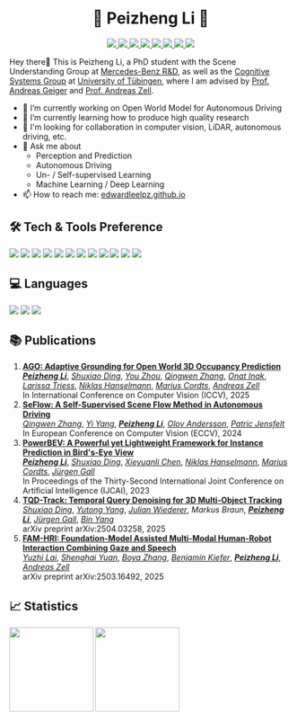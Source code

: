 <h1 align="center"> 🌟 Peizheng Li 🌟</h1>

<p align="center">
<a href="https://edwardleelpz.github.io/">
  <img src="https://img.shields.io/badge/-Website-000?style=flat&logo=About.me&logoColor=white">
</a>
<a href="mailto:peizheng.li@yahoo.com">
  <img src="https://img.shields.io/badge/-Email-D14836?style=flat&logo=Gmail&logoColor=white">
</a>
<a href="https://scholar.google.com/citations?user=SExOc74AAAAJ&hl">
  <img src="https://img.shields.io/badge/-Google_Scholar-4285F4?style=flat&logo=Google-Scholar&logoColor=white">
</a>
<a href="https://www.linkedin.com/in/peizheng-li/">
  <img src="https://img.shields.io/badge/-LinkedIn-0077B5?style=flat&logo=linkedin&logoColor=white">
</a>
<a href="https://twitter.com/DR_Edward_Lee">
  <img src="https://img.shields.io/badge/-Twitter-1DA1F2?style=flat&logo=twitter&logoColor=white">
</a>
<a href="https://instagram.com/edward_lee_lpz">
  <img src="https://img.shields.io/badge/-Instagram-E4405F?style=flat&logo=instagram&logoColor=white">
</a>
<a href="https://facebook.com/lipeizheng">
  <img src="https://img.shields.io/badge/-Facebook-1877F2?style=flat&logo=facebook&logoColor=white">
</a>
<a href="https://youtube.com/@PeizhengLi">
  <img src="https://img.shields.io/badge/-YouTube-FF0000?style=flat&logo=youtube&logoColor=white">
</a>
</p>

Hey there👋 This is Peizheng Li, a PhD student with the Scene Understanding Group at [Mercedes-Benz R&D](https://www.mercedes-benz.com/en/), as well as the [Cognitive Systems Group](https://uni-tuebingen.de/en/fakultaeten/mathematisch-naturwissenschaftliche-fakultaet/fachbereiche/informatik/lehrstuehle/kognitive-systeme/) at [University of Tübingen](https://uni-tuebingen.de/en), where I am advised by [Prof. Andreas Geiger](https://www.cvlibs.net/) and [Prof. Andreas Zell](https://uni-tuebingen.de/en/fakultaeten/mathematisch-naturwissenschaftliche-fakultaet/fachbereiche/informatik/lehrstuehle/kognitive-systeme/the-chair/staff/prof-dr-andreas-zell/).

- 🔭 I’m currently working on Open World Model for Autonomous Driving
- 🌱 I’m currently learning how to produce high quality research
- 👯 I'm looking for collaboration in computer vision, LiDAR, autonomous driving, etc.
- 💬 Ask me about
  - Perception and Prediction
  - Autonomous Driving
  - Un- / Self-supervised Learning
  - Machine Learning / Deep Learning
- 📫 How to reach me: [edwardleelpz.github.io](https://edwardleelpz.github.io/)

## 🛠️ Tech & Tools Preference 
<img src="https://img.shields.io/badge/-VSCode-007ACC?style=flat&logo=visual-studio-code&logoColor=white"> <img src="https://img.shields.io/badge/-Colab-F9AB00?style=flat&logo=google-colab&logoColor=white">
<img src="https://img.shields.io/badge/-Docker-2496ED?style=flat&logo=docker&logoColor=white">
<img src="https://img.shields.io/badge/-Git-F05032?style=flat&logo=git&logoColor=white">
<img src="https://img.shields.io/badge/-GitHub-181717?style=flat&logo=github&logoColor=white">
<img src="https://img.shields.io/badge/-Azure-0089D6?style=flat&logo=microsoft-azure&logoColor=white">
<img src="https://img.shields.io/badge/-PyTorch-EE4C2C?style=flat&logo=pytorch&logoColor=white">
<img src="https://img.shields.io/badge/-TensorFlow-FF6F00?style=flat&logo=tensorflow&logoColor=white">
<img src="https://img.shields.io/badge/-ChatGPT-FF0000?style=flat&logo=openai&logoColor=white">
<img src="https://img.shields.io/badge/-OpenCV-5C3EE8?style=flat&logo=opencv&logoColor=white">
<img src="https://img.shields.io/badge/-MMDetection-brightgreen?style=flat">
<img src="https://img.shields.io/badge/-Detectron2-blue?style=flat">

## 💻 Languages 
<img src="https://img.shields.io/badge/-Python-3776AB?style=flat&logo=python&logoColor=white"> <img src="https://img.shields.io/badge/-C++-00599C?style=flat&logo=c%2B%2B&logoColor=white">
<img src="https://img.shields.io/badge/-C%23-239120?style=flat&logo=c-sharp&logoColor=white">

## 📚 Publications
1. [**AGO: Adaptive Grounding for Open World 3D Occupancy Prediction**](https://arxiv.org/abs/2504.10117)  
   [_**Peizheng Li**_](https://edwardleelpz.github.io/), [_Shuxiao Ding_](https://dsx0511.github.io/), [_You Zhou_](https://scholar.google.com/citations?user=DAuIVp8AAAAJ&hl=en), [_Qingwen Zhang_](https://kin-zhang.github.io/), [_Onat Inak_](https://openreview.net/profile?id=%7EOnat_Inak1), [_Larissa Triess_](https://larissa.triess.eu/), [_Niklas Hanselmann_](https://lasnik.github.io/), [_Marius Cordts_](https://scholar.google.com/citations?user=RM0ik8wAAAAJ&hl=en&oi=ao), [_Andreas Zell_](https://uni-tuebingen.de/en/fakultaeten/mathematisch-naturwissenschaftliche-fakultaet/fachbereiche/informatik/lehrstuehle/kognitive-systeme/the-chair/staff/prof-dr-andreas-zell/)  
   In International Conference on Computer Vision (ICCV), 2025  
2. [**SeFlow: A Self-Supervised Scene Flow Method in Autonomous Driving**](https://link.springer.com/chapter/10.1007/978-3-031-73232-4_20)  
   [_Qingwen Zhang_](https://kin-zhang.github.io/), [_Yi Yang_](https://www.kth.se/profile/yiya?l=en), [_**Peizheng Li**_](https://edwardleelpz.github.io/), [_Olov Andersson_](https://www.kth.se/profile/olovand), [_Patric Jensfelt_](https://www.kth.se/profile/patric)  
   In European Conference on Computer Vision (ECCV), 2024  
3. [**PowerBEV: A Powerful yet Lightweight Framework for Instance Prediction in Bird's-Eye View**](https://www.ijcai.org/proceedings/2023/0120.pdf)  
   [_**Peizheng Li**_](https://edwardleelpz.github.io/), [_Shuxiao Ding_](https://dsx0511.github.io/), [_Xieyuanli Chen_](https://xieyuanli-chen.com/), [_Niklas Hanselmann_](https://lasnik.github.io/), [_Marius Cordts_](https://scholar.google.com/citations?user=RM0ik8wAAAAJ&hl=en&oi=ao), [_Jürgen Gall_](https://scholar.google.com/citations?user=1CLaPMEAAAAJ&hl=en&oi=ao)  
   In Proceedings of the Thirty-Second International Joint Conference on Artificial Intelligence (IJCAI), 2023  
4. [**TQD-Track: Temporal Query Denoising for 3D Multi-Object Tracking**](https://arxiv.org/abs/2504.03258)  
   [_Shuxiao Ding_](https://dsx0511.github.io/), [_Yutong Yang_](https://scholar.google.com/citations?user=kg9OvU0AAAAJ&hl=en), [_Julian Wiederer_](https://scholar.google.com/citations?user=YRAtWesAAAAJ&hl=en), _Markus Braun_,  [_**Peizheng Li**_](https://edwardleelpz.github.io/), [_Jürgen Gall_](https://scholar.google.com/citations?user=1CLaPMEAAAAJ&hl=en&oi=ao), [_Bin Yang_](https://www.iss.uni-stuttgart.de/institut/team/Yang-00004/)  
   arXiv preprint arXiv:2504.03258, 2025  
6. [**FAM-HRI: Foundation-Model Assisted Multi-Modal Human-Robot Interaction Combining Gaze and Speech**](https://arxiv.org/abs/2503.16492)  
   [_Yuzhi Lai_](https://scholar.google.com/citations?user=9Z6Gjo4AAAAJ&hl=en), [_Shenghai Yuan_](https://scholar.google.com/citations?user=XcV_sesAAAAJ&hl=en), [_Boya Zhang_](https://uni-tuebingen.de/fakultaeten/mathematisch-naturwissenschaftliche-fakultaet/fachbereiche/informatik/lehrstuehle/kognitive-systeme/the-chair/staff/boya-zhang/), [_Benjamin Kiefer_](https://scholar.google.com/citations?user=IgH9QkEAAAAJ&hl=en), [_**Peizheng Li**_](https://edwardleelpz.github.io/), [_Andreas Zell_](https://uni-tuebingen.de/en/fakultaeten/mathematisch-naturwissenschaftliche-fakultaet/fachbereiche/informatik/lehrstuehle/kognitive-systeme/the-chair/staff/prof-dr-andreas-zell/)  
   arXiv preprint arXiv:2503.16492, 2025


## 📈 Statistics
<a href="https://github.com/EdwardLeeLPZ/github-readme-stats">
  <img align="left" src="https://github-readme-stats.vercel.app/api/top-langs/?username=EdwardLeeLPZ&layout=compact" height="150" />
</a>
<a href="https://github.com/EdwardLeeLPZ/github-readme-stats">
  <img align="left" src="https://github-readme-stats.vercel.app/api?username=EdwardLeeLPZ&show_icons=true&theme=tokyonight" height="150" />
</a>  
